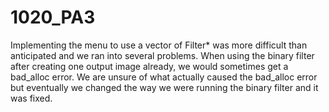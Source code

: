 # 1020_PA3
Implementing the menu to use a vector of Filter* was more difficult than 
anticipated and we ran into several problems. When using the binary filter after creating one output image already, we would sometimes get a bad_alloc error. We are unsure of what actually caused the bad_alloc error but eventually we changed the way we were running the binary filter and it was fixed.
